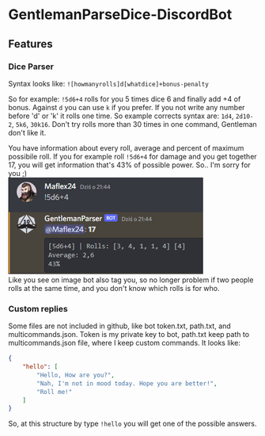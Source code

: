 # GentlemanParseDice-DiscordBot

## Features
### Dice Parser
Syntax looks like:
`![howmanyrolls]d[whatdice]+bonus-penalty`

So for example:
`!5d6+4` rolls for you 5 times dice 6 and finally add +4 of bonus. 
Against `d` you can use `k` if you prefer.
If you not write any number before 'd' or 'k' it rolls one time. So example corrects syntax are: `1d4`, `2d10-2`, `5k6`, `30k16`. Don't try rolls more than 30 times in one command, Gentleman don't like it.

You have information about every roll, average and percent of maximum possibile roll. If you for example roll `!5d6+4` for damage and you get together 17, you will get information that's 43% of possible power. So.. I'm sorry for you ;)    
![Roll image](https://github.com/Maflex24/GentlemanParseDice-DiscordBot/blob/main/GentlemanParseDice-DiscordBot/5d6plus4.png?raw=true)  
Like you see on image bot also tag you, so no longer problem if two people rolls at the same time, and you don't know which rolls is for who.   

### Custom replies
Some files are not included in github, like bot token.txt, path.txt, and multicommands.json. Token is my private key to bot, path.txt keep path to multicommands.json file, where I keep custom commands. It looks like: 
```json
{
    "hello": [
        "Hello, How are you?",
        "Nah, I'm not in mood today. Hope you are better!",
        "Roll me!"
    ]
}
```
So, at this structure by type `!hello` you will get one of the possible answers. 

